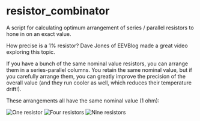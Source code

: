 resistor_combinator
===================

A script for calculating optimum arrangement of series / parallel resistors to hone in on an exact value.

How precise is a 1% resistor?  Dave Jones of EEVBlog made a great video exploring this topic.

If you have a bunch of the same nominal value resistors, you can arrange them in a series-parallel columns.  You retain the same nominal value, but if you carefully arrange them, you can greatly improve the precision of the overall value (and they run cooler as well, which reduces their temperature drift!).

These arrangements all have the same nominal value (1 ohm):

![One resistor](http://i.imgur.com/xWIRXFr.png)
![Four resistors](http://i.imgur.com/CFBntk4.png)
![Nine resistors](http://i.imgur.com/AG0E1xW.png)

